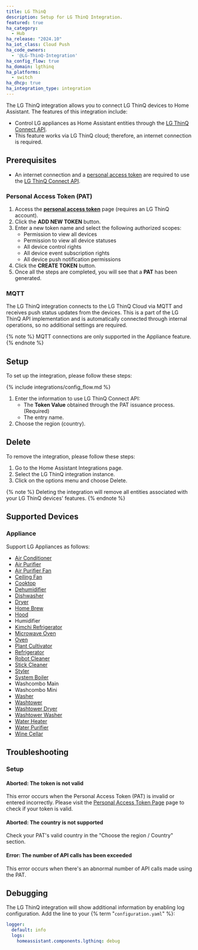```yaml
---
title: LG ThinQ
description: Setup for LG ThinQ Integration.
featured: true
ha_category:
  - Hub
ha_release: "2024.10"
ha_iot_class: Cloud Push
ha_code_owners:
  - '@LG-ThinQ-Integration'
ha_config_flow: true
ha_domain: lgthinq
ha_platforms:
  - switch
ha_dhcp: true
ha_integration_type: integration
---
```


The LG ThinQ integration allows you to connect LG ThinQ devices to Home Assistant. The features of this integration include:

- Control LG appliances as Home Assistant entities through the [LG ThinQ Connect API](https://thinq.developer.lge.com/ko/cloud/).
- This feature works via LG ThinQ cloud; therefore, an internet connection is required.


## Prerequisites

- An internet connection and a [personal access token](https://connect-pat.lgthinq.com) are required to use the [LG ThinQ Connect API](https://thinq.developer.lge.com/ko/cloud/).


### Personal Access Token (PAT)

1. Access the **[personal access token](https://connect-pat.lgthinq.com)** page (requires an LG ThinQ account).
2. Click the **ADD NEW TOKEN** button.
3. Enter a new token name and select the following authorized scopes: 
    - Permission to view all devices
    - Permission to view all device statuses
    - All device control rights
    - All device event subscription rights
    - All device push notification permissions
4. Click the **CREATE TOKEN** button.
5. Once all the steps are completed, you will see that a **PAT** has been generated.

### MQTT

The LG ThinQ integration connects to the LG ThinQ Cloud via MQTT and receives push status updates from the devices. This is a part of the LG ThinQ API implementation and is automatically connected through internal operations, so no additional settings are required.

{% note %} MQTT connections are only supported in the Appliance feature.{% endnote %}


## Setup

To set up the integration, please follow these steps:

{% include integrations/config_flow.md %}

1. Enter the information to use LG ThinQ Connect API:
   - The **Token Value** obtained through the PAT issuance process. (Required)
   - The entry name.
2. Choose the region (country).


## Delete

To remove the integration, please follow these steps:

1. Go to the Home Assistant Integrations page.
2. Select the LG ThinQ integration instance.
3. Click on the options menu and choose Delete.

{% note %} Deleting the integration will remove all entities associated with your LG ThinQ devices' features. {% endnote %}


## Supported Devices

### Appliance

Support LG Appliances as follows:

- [Air Conditioner](https://thinq.developer.lge.com/en/cloud/docs/thinq-connect/device-profile/air-conditioner/)
- [Air Purifier](https://thinq.developer.lge.com/en/cloud/docs/thinq-connect/device-profile/air-purifier/)
- [Air Purifier Fan](https://thinq.developer.lge.com/en/cloud/docs/thinq-connect/device-profile/Air-Purifier-Fan/)
- [Ceiling Fan](https://thinq.developer.lge.com/en/cloud/docs/thinq-connect/device-profile/ceiling-fan/)
- [Cooktop](https://thinq.developer.lge.com/en/cloud/docs/thinq-connect/device-profile/Cooktop/)
- [Dehumidifier](https://thinq.developer.lge.com/en/cloud/docs/thinq-connect/device-profile/dehumidifier/)
- [Dishwasher](https://thinq.developer.lge.com/en/cloud/docs/thinq-connect/device-profile/dish-washer/)
- [Dryer](https://thinq.developer.lge.com/en/cloud/docs/thinq-connect/device-profile/Dryer/)
- [Home Brew](https://thinq.developer.lge.com/en/cloud/docs/thinq-connect/device-profile/Home-Brew/)
- [Hood](https://thinq.developer.lge.com/en/cloud/docs/thinq-connect/device-profile/Hood/)
- Humidifier
- [Kimchi Refrigerator](https://thinq.developer.lge.com/en/cloud/docs/thinq-connect/device-profile/Kimchi-Refrigerator/)
- [Microwave Oven](https://thinq.developer.lge.com/en/cloud/docs/thinq-connect/device-profile/Microwave-Oven/)
- [Oven](https://thinq.developer.lge.com/en/cloud/docs/thinq-connect/device-profile/Oven/)
- [Plant Cultivator](https://thinq.developer.lge.com/en/cloud/docs/thinq-connect/device-profile/Plant-Cultivator/)
- [Refrigerator](https://thinq.developer.lge.com/en/cloud/docs/thinq-connect/device-profile/refrigerator/)
- [Robot Cleaner](https://thinq.developer.lge.com/en/cloud/docs/thinq-connect/device-profile/robot-cleaner/)
- [Stick Cleaner](https://thinq.developer.lge.com/en/cloud/docs/thinq-connect/device-profile/Stick-Cleaner/)
- [Styler](https://thinq.developer.lge.com/en/cloud/docs/thinq-connect/device-profile/styler/)
- [System Boiler](https://thinq.developer.lge.com/en/cloud/docs/thinq-connect/device-profile/System-Boiler/)
- Washcombo Main
- Washcombo Mini
- [Washer](https://thinq.developer.lge.com/en/cloud/docs/thinq-connect/device-profile/washer/)
- [Washtower](https://thinq.developer.lge.com/en/cloud/docs/thinq-connect/device-profile/WashTower-Single-Unit/)
- [Washtower Dryer](https://thinq.developer.lge.com/en/cloud/docs/thinq-connect/device-profile/WashTower-Dryer/)
- [Washtower Washer](https://thinq.developer.lge.com/en/cloud/docs/thinq-connect/device-profile/WashTower-Washer/)
- [Water Heater](https://thinq.developer.lge.com/en/cloud/docs/thinq-connect/device-profile/Water-Heater/)
- [Water Purifier](https://thinq.developer.lge.com/en/cloud/docs/thinq-connect/device-profile/water-purifier/)
- [Wine Cellar](https://thinq.developer.lge.com/en/cloud/docs/thinq-connect/device-profile/Wine-Cellar/)


## Troubleshooting

### Setup

#### Aborted: The token is not valid

This error occurs when the Personal Access Token (PAT) is invalid or entered incorrectly. Please visit the [Personal Access Token Page](https://d1jykc6oogauei.cloudfront.net/) page to check if your token is valid.

#### Aborted: The country is not supported

Check your PAT's valid country in the "Choose the region / Country" section.

#### Error: The number of API calls has been exceeded

This error occurs when there's an abnormal number of API calls made using the PAT.


## Debugging

The LG ThinQ integration will show additional information by enabling log configuration. Add the line to your {% term "`configuration.yaml`" %}:

```yaml
logger:
  default: info
  logs:
    homeassistant.components.lgthinq: debug
```
